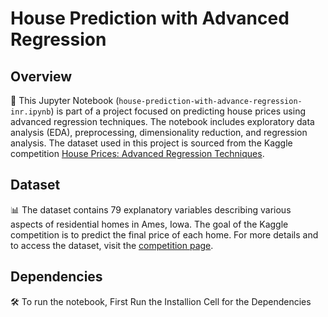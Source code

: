# House Prediction with Advanced Regression

## Overview
🏡 This Jupyter Notebook (`house-prediction-with-advance-regression-inr.ipynb`) is part of a project focused on predicting house prices using advanced regression techniques. The notebook includes exploratory data analysis (EDA), preprocessing, dimensionality reduction, and regression analysis. The dataset used in this project is sourced from the Kaggle competition [House Prices: Advanced Regression Techniques](https://www.kaggle.com/competitions/house-prices-advanced-regression-techniques).

## Dataset
📊 The dataset contains 79 explanatory variables describing various aspects of residential homes in Ames, Iowa. The goal of the Kaggle competition is to predict the final price of each home. For more details and to access the dataset, visit the [competition page](https://www.kaggle.com/competitions/house-prices-advanced-regression-techniques).

## Dependencies
🛠 To run the notebook, First Run the Installion Cell for the Dependencies


